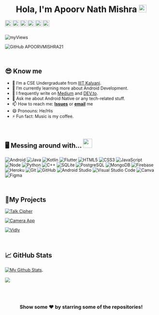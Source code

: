  <div align="center">
  
# Hola, I'm Apoorv Nath Mishra <img src="https://media.giphy.com/media/hvRJCLFzcasrR4ia7z/giphy.gif" width="25px">
  
  </div>
<!-- <p align="left"> <img src="https://komarev.com/ghpvc/?username=APOORVMISHRA21&label=Profile Views&color=blue&style=plastic" alt="iampawan" /> </p> --> 

<a href="https://www.linkedin.com/in/apoorv-mishra-2101/">
  <img align="left" alt="My LinkedIn" width="22px" src="https://cdn.jsdelivr.net/npm/simple-icons@v3/icons/linkedin.svg" />
</a>
<a href="https://github.com/APOORVMISHRA21">
  <img align="left" alt="My Github" width="22px" src="https://cdn.jsdelivr.net/npm/simple-icons@v3/icons/github.svg" />
</a>
<a href="https://dev.to/apoorvmishra21">
  <img align="left" alt="My DEV.to" width="22px" src="https://cdn.jsdelivr.net/npm/simple-icons@3.13.0/icons/dev-dot-to.svg" />
</a>
<a href="https://instagram.com/apoorv.01_/">
  <img align="left" alt="My Instagram" width="22px" src="https://cdn.jsdelivr.net/npm/simple-icons@v3/icons/instagram.svg" />
</a>
<a href="https://www.facebook.com/apoorv.mishra.1253">
  <img align="left" alt="My Facebook" width="22px" src="https://cdn.jsdelivr.net/npm/simple-icons@v3/icons/facebook.svg" />
</a>
<a href="https://www.youtube.com/channel/UCZwwvbojug3Twq-agMmslNg/">
  <img align="left" alt="My Youtube" width="22px" src="https://cdn.jsdelivr.net/npm/simple-icons@v3/icons/youtube.svg" />
</a>
<br>
<br>

<p align="left"> <img src="https://komarev.com/ghpvc/?username=APOORVMISHRA21&label=Profile Views&color=blue&theme=dark&style=flat-square" alt="myViews" />

![GitHub APOORVMISHRA21](https://img.shields.io/github/followers/APOORVMISHRA21?label=Followers&style=flat-square)
 </p>
<br>


## 😎 Know me 

- 🏦 I’m a CSE Undergraduate from [IIIT Kalyani](http://iiitkalyani.ac.in/).
- 🌱 I’m currently learning more about Android Development.
- 📝 I frequently write on [Medium](https://armaanmishraapoorv.medium.com/) and [DEV.to](https://dev.to/apoorvmishra21).
- 💬 Ask me about Android Native or any tech-related stuff.
- 📫 How to reach me: <a href="https://github.com/APOORVMISHRA21/APOORVMISHRA21/issues/new"><b>Issues</b></a>
or <a href="mailto:armaanmishraapoorv@gmail.com"><b>email</b></a> me
- 😄 Pronouns: He/His
- ⚡ Fun fact: Music is my coffee.
<br>

## 🖥️ Messing around with... <img src="https://media.giphy.com/media/WUlplcMpOCEmTGBtBW/giphy.gif" width="30">

![Android](https://img.shields.io/badge/-Android-black?style=flat-square&logo=Android)
![Java](https://img.shields.io/badge/-Java-black?style=flat-square&logo=Java)
![Kotlin](https://img.shields.io/badge/-Kotlin-black?style=flat-square&logo=Kotlin)
![Flutter](https://img.shields.io/badge/-Flutter-black?style=flat-square&logo=Flutter)
![HTML5](https://img.shields.io/badge/-HTML5-black?style=flat-square&logo=html5&logoColor=white)
![CSS3](https://img.shields.io/badge/-CSS3-black?style=flat-square&logo=css3)
![JavaScript](https://img.shields.io/badge/-JavaScript-black?style=flat-square&logo=JavaScript)
![Node](https://img.shields.io/badge/-NodeJS-black?style=flat-square&logo=Node.js)
![Python](https://img.shields.io/badge/-Python-black?style=flat-square&logo=Python)
![C++](https://img.shields.io/badge/-C++-black?style=flat-square&logo=c)
![SQLite](https://img.shields.io/badge/-SQLite-black?style=flat-square&logo=SQLite)
![PostgreSQL](https://img.shields.io/badge/-PostgreSQL-black?style=flat-square&logo=postgresql)
![MongoDB](https://img.shields.io/badge/-MongoDB-black?style=flat-square&logo=MongoDB)
![Firebase](https://img.shields.io/badge/-Firebase-black?style=flat-square&logo=Firebase)
![Heroku](https://img.shields.io/badge/-Heroku-black?style=flat-square&logo=heroku)
![Git](https://img.shields.io/badge/-Git-black?style=flat-square&logo=git)
![GitHub](https://img.shields.io/badge/-GitHub-black?style=flat-square&logo=github)
![Android Studio](https://img.shields.io/badge/-Android_Studio-black?style=flat-square&logo=Android-Studio)
![Visual Studio Code](https://img.shields.io/badge/-Visual_Studio_Code-black?style=flat-square&logo=Visual-Studio-Code)
![Canva](https://img.shields.io/badge/-Canva-black?style=flat-square&logo=Canva)
![Figma](https://img.shields.io/badge/-Figma-black?style=flat-square&logo=Figma)


<br>

## 📂My Projects

[![Talk Cipher](https://github-readme-stats.vercel.app/api/pin/?username=APOORVMISHRA21&repo=talkCipher&show_owner=true&theme=dark)](https://github.com/APOORVMISHRA21/talkCipher)


[![Camera App](https://github-readme-stats.vercel.app/api/pin/?username=APOORVMISHRA21&repo=cameraApp&show_owner=true&theme=dark)](https://github.com/APOORVMISHRA21/cameraApp)


[![Vidly](https://github-readme-stats.vercel.app/api/pin/?username=APOORVMISHRA21&repo=vidly&show_owner=true&theme=dark)](https://github.com/APOORVMISHRA21/vidly)

<br>

## &#x1f4c8; GitHub Stats

<a href="https://github.com/APOORVMISHRA21">
<img align="center" src="https://github-readme-stats.vercel.app/api?username=APOORVMISHRA21&count_private=true&show_icons=true&title_color=ffc857&icon_color=8ac926&text_color=daf7dc&bg_color=151515" alt="My Github Stats">
  </a>
&nbsp &nbsp &nbsp
<br><br>
<a href="https://github.com/APOORVMISHRA21">
  <img align="center" size="48px" src="https://github-readme-stats.vercel.app/api/top-langs/?username=APOORVMISHRA21&theme=dark&layout=compact&show_icons=true&title_color=ffc857&icon_color=8ac926&text_color=daf7dc&bg_color=151515" />
</a>

<br><br>

<div align="center">

### Show some ❤️ by starring some of the repositories!

</div>
<!--
**APOORVMISHRA21/APOORVMISHRA21** is a ✨ _special_ ✨ repository because its `README.md` (this file) appears on your GitHub profile.

Here are some ideas to get you started:

- 🔭 I’m currently working on ...
- 🌱 I’m currently learning ...
- 👯 I’m looking to collaborate on ...
- 🤔 I’m looking for help with ...
- 💬 Ask me about ...
- 📫 How to reach me: ...
- 😄 Pronouns: ...
- ⚡ Fun fact: ...
-->
